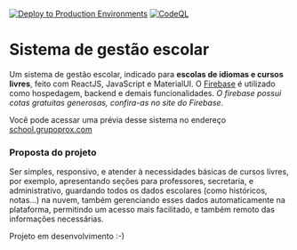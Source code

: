[![Deploy to Production Environments](https://github.com/ProXDigital/sistema-escolar-react/actions/workflows/deploy_prod_on_push.yml/badge.svg)](https://github.com/ProXDigital/sistema-escolar-react/actions/workflows/deploy_prod_on_push.yml)
[![CodeQL](https://github.com/ProXDigital/sistema-escolar-react/actions/workflows/codeql-analysis.yml/badge.svg)](https://github.com/ProXDigital/sistema-escolar-react/actions/workflows/codeql-analysis.yml)

# Sistema de gestão escolar

Um sistema de gestão escolar, indicado para **escolas de idiomas e cursos livres**, feito com ReactJS, JavaScript e MaterialUI. O [Firebase](https://firebase.google.com) é utilizado como hospedagem, backend e demais funcionalidades. _O firebase possui cotas gratuitas generosas, confira-as no site do Firebase_.

Você pode acessar uma prévia desse sistema no endereço [school.grupoprox.com](https://school.grupoprox.com/)

### Proposta do projeto

Ser simples, responsivo, e atender à necessidades básicas de cursos livres, por exemplo, apresentando seções para professores, secretaria, e administrativo, guardando todos os dados escolares (como históricos, notas...) na nuvem, também gerenciando esses dados automaticamente na plataforma, permitindo um acesso mais facilitado, e também remoto das informações necessárias.

Projeto em desenvolvimento :-)
